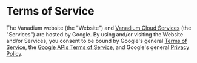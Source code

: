# Terms of Service

The Vanadium website (the "Website") and [Vanadium Cloud Services] (the
"Services") are hosted by Google. By using and/or visiting the Website and/or
Services, you consent to be bound by Google's general [Terms of Service], the
[Google APIs Terms of Service], and Google's general [Privacy Policy].

[Google APIs Terms of Service]: https://developers.google.com/terms/
[Terms of Service]: https://www.google.com/intl/en/policies/terms/
[Privacy Policy]: https://www.google.com/intl/en/policies/privacy/
[Vanadium Cloud Services]: tools/services.md
